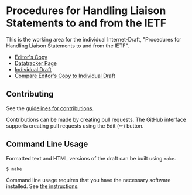 # Procedures for Handling Liaison Statements to and from the IETF

This is the working area for the individual Internet-Draft, "Procedures for Handling Liaison Statements to and from the IETF".

* [Editor's Copy](https://intarchboard.github.io/draft-iab-rfc4053bis/#go.draft-kuehlewind-iab-rfc4053bis.html)
* [Datatracker Page](https://datatracker.ietf.org/doc/draft-kuehlewind-iab-rfc4053bis)
* [Individual Draft](https://datatracker.ietf.org/doc/html/draft-kuehlewind-iab-rfc4053bis)
* [Compare Editor's Copy to Individual Draft](https://intarchboard.github.io/draft-iab-rfc4053bis/#go.draft-kuehlewind-iab-rfc4053bis.diff)


## Contributing

See the
[guidelines for contributions](https://github.com/intarchboard/draft-iab-rfc4053bis/blob/main/CONTRIBUTING.md).

Contributions can be made by creating pull requests.
The GitHub interface supports creating pull requests using the Edit (✏) button.


## Command Line Usage

Formatted text and HTML versions of the draft can be built using `make`.

```sh
$ make
```

Command line usage requires that you have the necessary software installed.  See
[the instructions](https://github.com/martinthomson/i-d-template/blob/main/doc/SETUP.md).

